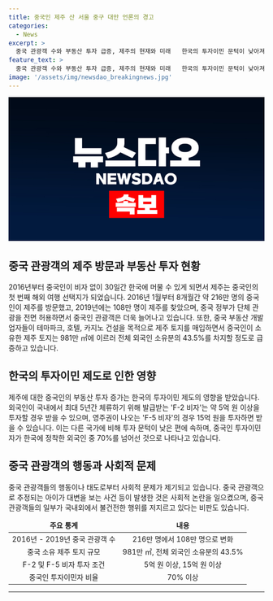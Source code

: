 ```yaml
---
title: 중국인 제주 산 서울 중구 대만 언론의 경고
categories:
  - News
excerpt: >
  중국 관광객 수와 부동산 투자 급증, 제주의 현재와 미래   한국의 투자이민 문턱이 낮아져 중국인들의 제주 방문 및 부동산 투자가 급증하고 있는 가운데, 지난해 중국 정부가 단체 관광을 허용함에 따라 제주행 중국인 방문객은 늘어날 전망이다. 2019년 기준으로 중국인이 소유한 제주 토지는 약 981만 ㎡로, 서울 중구 면적과 맞먹는 수준으로 부동산 투자의 크기가 커지고 있다. 한국의 투자이민 제도의 유리한 혜택으로 인해 중국인 투자자들이 늘어나고 있으며, 한국의 외국인 투자이민 제도에 대한 비판도 함께 촉발되고 있다. 중국인 관광객에 대한 부정적인 행동 또한 이슈가 되고 있다.
feature_text: >
  중국 관광객 수와 부동산 투자 급증, 제주의 현재와 미래   한국의 투자이민 문턱이 낮아져 중국인들의 제주 방문 및 부동산 투자가 급증하고 있는 가운데, 지난해 중국 정부가 단체 관광을 허용함에 따라 제주행 중국인 방문객은 늘어날 전망이다. 2019년 기준으로 중국인이 소유한 제주 토지는 약 981만 ㎡로, 서울 중구 면적과 맞먹는 수준으로 부동산 투자의 크기가 커지고 있다. 한국의 투자이민 제도의 유리한 혜택으로 인해 중국인 투자자들이 늘어나고 있으며, 한국의 외국인 투자이민 제도에 대한 비판도 함께 촉발되고 있다. 중국인 관광객에 대한 부정적인 행동 또한 이슈가 되고 있다.
image: '/assets/img/newsdao_breakingnews.jpg'
---
```


<p><img src="/assets/img/newsdao_breakingnews.jpg" alt="firstkoreanews 속보" /></p>

<h2 data-ke-size="size26">중국 관광객의 제주 방문과 부동산 투자 현황</h2>

<p data-ke-size="size16">2016년부터 중국인이 비자 없이 30일간 한국에 머물 수 있게 되면서 제주는 중국인의 첫 번째 해외 여행 선택지가 되었습니다. 2016년 1월부터 8개월간 약 216만 명의 중국인이 제주를 방문했고, 2019년에는 108만 명이 제주를 찾았으며, 중국 정부가 단체 관광을 전면 허용하면서 중국인 관광객은 더욱 늘어나고 있습니다. 또한, 중국 부동산 개발업자들이 테마파크, 호텔, 카지노 건설을 목적으로 제주 토지를 매입하면서 중국인이 소유한 제주 토지는 981만 ㎡에 이르러 전체 외국인 소유분의 43.5%를 차지할 정도로 급증하고 있습니다.</p>

<h2 data-ke-size="size26">한국의 투자이민 제도로 인한 영향</h2>

<p data-ke-size="size16">제주에 대한 중국인의 부동산 투자 증가는 한국의 투자이민 제도의 영향을 받았습니다. 외국인이 국내에서 최대 5년간 체류하기 위해 발급받는 'F-2 비자'는 약 5억 원 이상을 투자할 경우 받을 수 있으며, 영주권이 나오는 'F-5 비자'의 경우 15억 원을 투자하면 받을 수 있습니다. 이는 다른 국가에 비해 투자 문턱이 낮은 편에 속하며, 중국인 투자이민자가 한국에 정착한 외국인 중 70%를 넘어선 것으로 나타나고 있습니다.</p>

<h2 data-ke-size="size26">중국 관광객의 행동과 사회적 문제</h2>

<p data-ke-size="size16">중국 관광객들의 행동이나 태도로부터 사회적 문제가 제기되고 있습니다. 중국 관광객으로 추정되는 아이가 대변을 보는 사건 등이 발생한 것은 사회적 논란을 일으켰으며, 중국 관광객들의 일부가 국내외에서 불건전한 행위를 저지르고 있다는 비판도 있습니다.</p>

<table>
<thead>
<tr>
<td style="text-align: center; height: 17px;"><b>주요 통계</b></td>
<td style="text-align: center; height: 17px;"><b>내용</b></td>
</tr>
</thead>
<tbody>
<tr>
<td style="text-align: center; height: 17px;">2016년 - 2019년 중국 관광객 수</td>
<td style="text-align: center; height: 17px;">216만 명에서 108만 명으로 변화</td>
</tr>
<tr>
<td style="text-align: center; height: 17px;">중국 소유 제주 토지 규모</td>
<td style="text-align: center; height: 17px;">981만 ㎡, 전체 외국인 소유분의 43.5%</td>
</tr>
<tr>
<td style="text-align: center; height: 17px;">F-2 및 F-5 비자 투자 조건</td>
<td style="text-align: center; height: 17px;">5억 원 이상, 15억 원 이상</td>
</tr>
<tr>
<td style="text-align: center; height: 17px;">중국인 투자이민자 비율</td>
<td style="text-align: center; height: 17px;">70% 이상</td>
</tr>
</tbody>
</table>

<hr>

